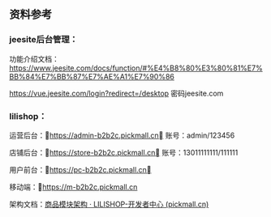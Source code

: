 ## 资料参考

### jeesite后台管理：

功能介绍文档：https://www.jeesite.com/docs/function/#%E4%B8%80%E3%80%81%E7%BB%84%E7%BB%87%E7%AE%A1%E7%90%86

https://vue.jeesite.com/login?redirect=/desktop 密码jeesite.com

### lilishop：

运营后台：https://admin-b2b2c.pickmall.cn 账号：admin/123456

店铺后台：https://store-b2b2c.pickmall.cn 账号：13011111111/111111

用户前台：https://pc-b2b2c.pickmall.cn

移动端：https://m-b2b2c.pickmall.cn

架构文档：[商品模块架构 · LILISHOP-开发者中心 (pickmall.cn)](https://docs.pickmall.cn/architecture/商品模块架构.html)

